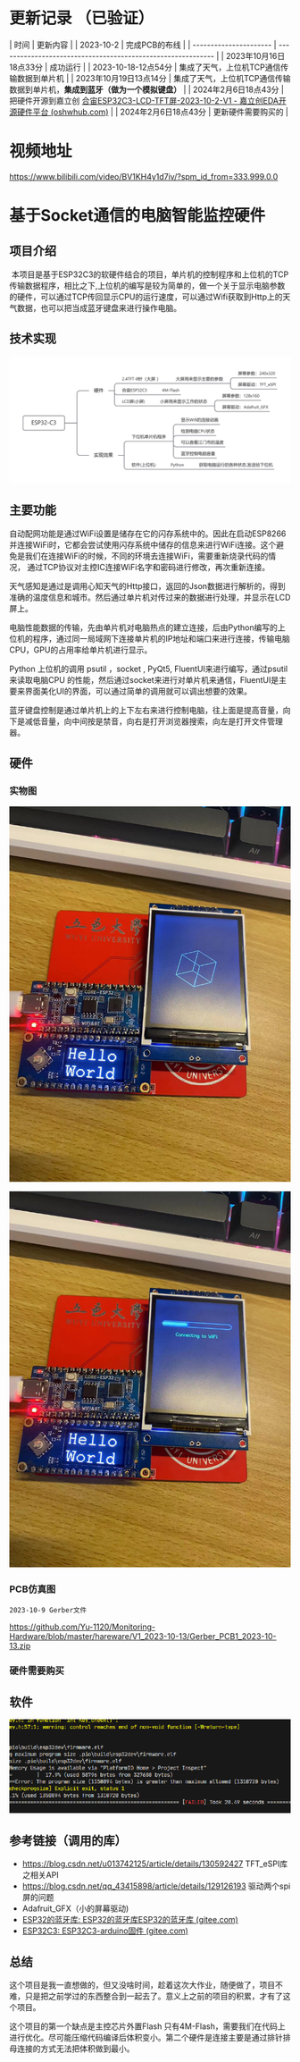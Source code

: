 # 更新记录 （已验证）


| 时间                   |                       更新内容                                       |
|  2023-10-2  |               完成PCB的布线                        |
| ---------------------- | ------------------------------------------------------------ |
| 2023年10月16日18点33分 | 成功运行                                                     |
| 2023-10-18-12点54分    | 集成了天气，上位机TCP通信传输数据到单片机                    |
| 2023年10月19日13点14分 | 集成了天气，上位机TCP通信传输数据到单片机，**集成到蓝牙（做为一个模拟键盘）** |
| 2024年2月6日18点43分   | 把硬件开源到嘉立创  [合宙ESP32C3-LCD-TFT屏-2023-10-2-V1 - 嘉立创EDA开源硬件平台 (oshwhub.com)](https://oshwhub.com/xiaoyu_student/he-zhou-esp32c3-lcd-tft-ping-2023-10-2-v-1-0-0) |
| 2024年2月6日18点43分   | 更新硬件需要购买的                                           |



# 视频地址


https://www.bilibili.com/video/BV1KH4y1d7iv/?spm_id_from=333.999.0.0






# 基于Socket通信的电脑智能监控硬件

## 项目介绍

​	本项目是基于ESP32C3的软硬件结合的项目，单片机的控制程序和上位机的TCP 传输数据程序，相比之下,上位机的编写是较为简单的，做一个关于显示电脑参数的硬件，可以通过TCP传回显示CPU的运行速度，可以通过Wifi获取到Http上的天气数据，也可以把当成蓝牙键盘来进行操作电脑。







## 技术实现



![ESP32-C3](Readme.assets/ESP32-C3.png)

## 主要功能

自动配网功能是通过WiFi设置是储存在它的闪存系统中的。因此在启动ESP8266并连接WiFi时，它都会尝试使用闪存系统中储存的信息来进行WiFi连接。这个避免是我们在连接WiFi的时候，不同的环境去连接WiFi，需要重新烧录代码的情况， 通过TCP协议对主控IC连接WiFi名字和密码进行修改，再次重新连接。







天气感知是通过是调用心知天气的Http接口，返回的Json数据进行解析的，得到准确的温度信息和城市。然后通过单片机对传过来的数据进行处理，并显示在LCD屏上。









电脑性能数据的传输，先由单片机对电脑热点的建立连接，后由Python编写的上位机的程序，通过同一局域网下连接单片机的IP地址和端口来进行连接，传输电脑CPU，GPU的占用率给单片机进行显示。









Python 上位机的调用  psutil ，socket , PyQt5, FluentUI来进行编写，通过psutil来读取电脑CPU 的性能，然后通过socket来进行对单片机来通信，FluentUI是主要来界面美化UI的界面，可以通过简单的调用就可以调出想要的效果。









蓝牙键盘控制是通过单片机上的上下左右来进行控制电脑，往上面是提高音量，向下是减低音量，向中间按是禁音，向右是打开浏览器搜索，向左是打开文件管理器。



## 硬件



### 实物图



![image-20231017162509148](Readme.assets/image-20231017162509148.png)





![image-20231017162528778](Readme.assets/image-20231017162528778.png)





### PCB仿真图

`2023-10-9 Gerber文件`

https://github.com/Yu-1120/Monitoring-Hardware/blob/master/hareware/V1_2023-10-13/Gerber_PCB1_2023-10-13.zip





### 硬件需要购买









## 软件











![image-20231018014341436](Readme.assets/image-20231018014341436.png)









## 参考链接（调用的库）



- https://blog.csdn.net/u013742125/article/details/130592427     TFT_eSPI库之相关API
- https://blog.csdn.net/qq_43415898/article/details/129126193    驱动两个spi屏的问题
- Adafruit_GFX（小的屏幕驱动)
- [ESP32的蓝牙库: ESP32的蓝牙库ESP32的蓝牙库 (gitee.com)](https://gitee.com/its-a-slap/bluetooth-library-for-esp32)
- [ESP32C3: ESP32C3-arduino固件 (gitee.com)](https://gitee.com/its-a-slap/esp32-c3)







## 总结

这个项目是我一直想做的，但又没啥时间，趁着这次大作业，随便做了，项目不难，只是把之前学过的东西整合到一起去了。意义上之前的项目的积累，才有了这个项目。

这个项目的第一个缺点是主控芯片外置Flash 只有4M-Flash，需要我们在代码上进行优化。尽可能压缩代码编译后体积变小。第二个硬件是连接主要是通过排针排母连接的方式无法把体积做到最小。






